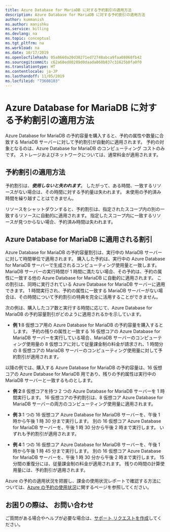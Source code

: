 ```yaml
---
title: Azure Database for MariaDB に対する予約割引の適用方法
description: Azure Database for MariaDB に対する予約割引の適用方法
author: kummanish
ms.author: manishku
ms.service: billing
ms.devlang: na
ms.topic: conceptual
ms.tgt_pltfrm: na
ms.workload: na
ms.date: 10/17/2019
ms.openlocfilehash: 05a8660a20d38271ed72748abca9faa08068fb42
ms.sourcegitcommit: c62a68ed80289d0daada860b837c31625b0fa0f0
ms.translationtype: HT
ms.contentlocale: ja-JP
ms.lasthandoff: 11/05/2019
ms.locfileid: "73608103"
---
```

# <a name="how-a-reservation-discount-is-applied-to-azure-database-for-mariadb"></a>Azure Database for MariaDB に対する予約割引の適用方法

Azure Database for MariaDB の予約容量を購入すると、予約の属性や数量に合致する MariaDB サーバーに対して予約割引が自動的に適用されます。 予約の対象となるのは、Azure Database for MariaDB のコンピューティング コストのみです。 ストレージおよびネットワークについては、通常料金が適用されます。 

## <a name="how-reservation-discount-is-applied"></a>予約割引の適用方法

予約割引は、***使用しないと失われます***。 したがって、ある時間、一致するリソースがない場合は、その時間に対する予約量は失われます。 未使用の予約済み時間を繰り越すことはできません。</br>

リソースをシャットダウンすると、予約割引は、指定されたスコープ内の別の一致するリソースに自動的に適用されます。 指定したスコープ内に一致するリソースが見つからない場合、予約済み時間は失われます。

## <a name="discount-applied-to-azure-database-for-mariadb"></a>Azure Database for MariaDB に適用される割引

Azure Database for MariaDB の予約容量割引は、実行中の MariaDB サーバーに対して時間単位で適用されます。 購入した予約は、実行中の Azure Database for MariaDB サーバーで生成されるコンピューティング使用量と一致します。 MariaDB サーバーの実行時間が 1 時間に満たない場合、その予約は、予約の属性に一致する他の Azure Database for MariaDB に自動的に適用されます。 この割引は、同時に実行されている Azure Database for MariaDB サーバーに適用できます。 1 時間実行され、予約の属性に一致する MariaDB サーバーがない場合は、その時間について予約割引の特典を完全に活用することができません。

次の例は、購入したコア数と実行する時間に応じて、Azure Database for MariaDB の予約容量割引がどのように適用されるかを示しています。

* **例 1**:8 仮想コア用の Azure Database for MariaDB の予約容量を購入するとします。 予約の残りの属性と一致する 16 仮想コアの Azure Database for MariaDB サーバーを実行している場合、MariaDB サーバーのコンピューティング使用量の 8 仮想コアに対して従量課金制の料金が請求され、1 時間分の 8 仮想コアの MariaDB サーバーのコンピューティング使用量に対して予約割引が適用されます。</br>

以降の例では、購入する Azure Database for MariaDB の予約容量は、16 仮想コアの Azure Database for MariaDB 用であり、残りの予約属性は実行中の MariaDB サーバーと一致するものとします。

* **例 2**:8 仮想コアを持つ 2 つの Azure Database for MariaDB サーバーを 1 時間実行します。 16 仮想コアの予約割引は、8 仮想コア Azure Database for MariaDB サーバーの両方のコンピューティング使用量に適用されます。

* **例 3**:1 つの 16 仮想コア Azure Database for MariaDB サーバーを、午後 1 時から午後 1 時 30 分まで実行します。 別の 16 仮想コア Azure Database for MariaDB サーバーを、午後 1 時 30 分から午後 2 時まで実行します。 いずれも予約割引が適用されます。

* **例 4**:1 つの 16 仮想コア Azure Database for MariaDB サーバーを、午後 1 時から午後 1 時 45 分まで実行します。 別の 16 仮想コア Azure Database for MariaDB サーバーを、午後 1 時 30 分から午後 2 時まで実行します。 15 分間の重復分には、従量課金制の料金が適用されます。 残りの時間の計算使用量には、予約割引が適用されます。

Azure の予約の適用状況を把握し、課金の使用状況レポートで確認する方法については、[Azure の予約の使用状況](https://docs.microsoft.com/azure/billing/billing-understand-reserved-instance-usage-ea)に関するページを参照してください。

## <a name="need-help-contact-us"></a>お困りの際は、 お問い合わせ
ご質問がある場合やヘルプが必要な場合は、[サポート リクエストを作成](https://go.microsoft.com/fwlink/?linkid=2083458)してください。
